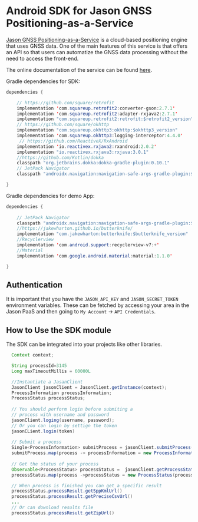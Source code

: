 # Android SDK for Jason GNSS Positioning-as-a-Service



[Jason GNSS Positioning-as-a-Service](https://jason.rokubun.cat) is a cloud-based
positioning engine that uses GNSS data. One of the main features of this service
is that offers an API so that users can automatize the GNSS data processing
without the need to access the front-end.

The online documentation of the service can be found [here](https://jason.docs.rokubun.cat).

Gradle dependencies for SDK:

``` java
dependencies { 

    // https://github.com/square/retrofit
    implementation 'com.squareup.retrofit2:converter-gson:2.7.1'
    implementation 'com.squareup.retrofit2:adapter-rxjava2:2.7.1'
    implementation "com.squareup.retrofit2:retrofit:$retrofit2_version"
    // https://github.com/square/okhttp
    implementation "com.squareup.okhttp3:okhttp:$okhttp3_version"
    implementation 'com.squareup.okhttp3:logging-interceptor:4.4.0'
     // https://github.com/ReactiveX/RxAndroid
    implementation 'io.reactivex.rxjava2:rxandroid:2.0.2'
    implementation "io.reactivex.rxjava3:rxjava:3.0.1"
    //https://github.com/Kotlin/dokka
    classpath "org.jetbrains.dokka:dokka-gradle-plugin:0.10.1"
    // JetPack Navigator
    classpath "androidx.navigation:navigation-safe-args-gradle-plugin:$nav_version"

}
```

Gradle dependencies for demo App:

``` java
dependencies {
   
    // JetPack Navigator
    classpath "androidx.navigation:navigation-safe-args-gradle-plugin:$nav_version"
    //https://jakewharton.github.io/butterknife/
    implementation "com.jakewharton:butterknife:$butterknife_version"
    //Recyclerview
    implementation 'com.android.support:recyclerview-v7:+'
    //Material 
    implementation 'com.google.android.material:material:1.1.0'

}
```

## Authentication

It is important that you have the `JASON_API_KEY` and `JASON_SECRET_TOKEN` 
environment variables. These can be fetched by accessing your area in the
Jason PaaS and then going to `My Account` -> `API Credentials`.

## How to Use the SDK module

The SDK can be integrated into your projects like other libraries.

```java
  Context context;

  String processId=3145
  Long maxTimeoutMillis = 60000L

  //Instantiate a JasanClient
  JasonClient jasonClient = JasonClient.getInstance(context);
  ProcessInformation processInformation;
  ProcessStatus processStatus;
  
  // You should perform login before submiting a 
  // process with username and password
  jasonClient.loging(username, password);
  // Or you can login by settign the token 
  jasonCLient.login(token)
  
  // Submit a process
  Single<ProcessInformation> submitProcess = jasonClient.submitProcess(type, roverFile);
  submitProcess.map(process -> processInformation = new ProcessInformation(process.getMessage(), process.getId()))
  
  // Get the status of your process
  Observable<ProcessStatus> processStatus =  jasonClient.getProcessStatus(processId, maxTimeoutMillis) 
  processStatus.map(process ->processStatus = new ProcessStatus(process.processLog, process.processResult))

  // When process is finished you can get a specific result
  processStatus.processResult.getSppKmlUrl()
  processStatus.processResult.getPreciseCsvUrl()
  ...
  // Or can download results file
  processStatus.processResult.getZipUrl()

```

